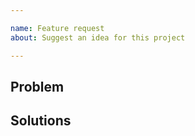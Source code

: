 ```yaml
---

name: Feature request
about: Suggest an idea for this project

---
```


## Problem

<!-- A clear and concise description of the problem. -->

## Solutions

<!-- A clear and concise description of the solutions. -->
